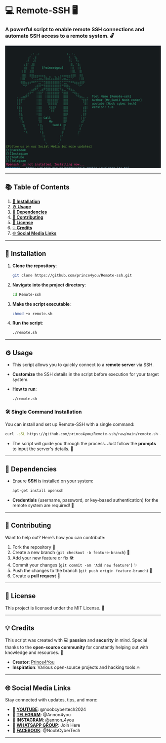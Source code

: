 # 💻 **Remote-SSH** 🖥️
### A **powerful script** to enable remote SSH connections and automate SSH access to a remote system. 🔓

![Remote-SSH Screenshot](https://github.com/prince4you/Remote-ssh/blob/main/picture.png)

---

## 📚 **Table of Contents**
1. [🚀 **Installation**](#installation)
2. [⚙️ **Usage**](#usage)
3. [🔧 **Dependencies**](#dependencies)
4. [🤝 **Contributing**](#contributing)
5. [📜 **License**](#license)
6. [💡 **Credits**](#credits)
7. [🌐 **Social Media Links**](#social-media)

---

## 🚀 **Installation**

1. **Clone the repository**:
    ```bash
    git clone https://github.com/prince4you/Remote-ssh.git
    ```
2. **Navigate into the project directory**:
    ```bash
    cd Remote-ssh
    ```

3. **Make the script executable**:
    ```bash
    chmod +x remote.sh
    ```

4. **Run the script**:
    ```bash
    ./remote.sh
    ```

---

## ⚙️ **Usage**

- This script allows you to quickly connect to a **remote server** via SSH.

- **Customize** the SSH details in the script before execution for your target system.

- **How to run**:
    ```bash
    ./remote.sh
    ```

### 🛠️ **Single Command Installation**

You can install and set up Remote-SSH with a single command:

```bash
curl -sSL https://github.com/prince4you/Remote-ssh/raw/main/remote.sh -o remote.sh && chmod +x remote.sh && bash remote.sh
```
    

- The script will guide you through the process. Just follow the **prompts** to input the server's details. 🔑

---

## 🔧 **Dependencies**

- Ensure **SSH** is installed on your system:
    ```bash
    apt-get install openssh
    ```

- **Credentials** (username, password, or key-based authentication) for the remote system are required! 🔐

---

## 🤝 **Contributing**

Want to help out? Here’s how you can contribute:

1. Fork the repository 🦾
2. Create a new branch (`git checkout -b feature-branch`) 🌿
3. Add your new feature or fix 🛠️
4. Commit your changes (`git commit -am 'Add new feature'`) ✨
5. Push the changes to the branch (`git push origin feature-branch`) 🚀
6. Create a **pull request** 🔄

---

## 📜 **License**

This project is licensed under the MIT License. 📃

---

## 💡 **Credits**

This script was created with 💻 **passion** and **security** in mind. Special thanks to the **open-source community** for constantly helping out with knowledge and resources. 👾

- **Creator**: [Prince4You](https://github.com/prince4you)
- **Inspiration**: Various open-source projects and hacking tools 🔥

---

## 🌐 **Social Media Links**

Stay connected with updates, tips, and more:

- 🔹 **[YOUTUBE](https://youtube.com/@noobcybertech2024?si=MVKSaevhkBnmceKZ)**: @noobcybertech2024  
- 🔹 **[TELEGRAM](https://t.me/Annon4you)**: @Annon4you  
- 🔹 **[INSTAGRAM](https://www.instagram.com/annon_4you)**: @annon_4you  
- 🔹 **[WHATSAPP GROUP](https://chat.whatsapp.com/DQHA1MZ46RYGlyIIOPZR2T)**: Join Here
- 🔹 **[FACEBOOK](https://www.facebook.com/share/1HrTAb9GoH/)**: @NoobCyberTech
---
